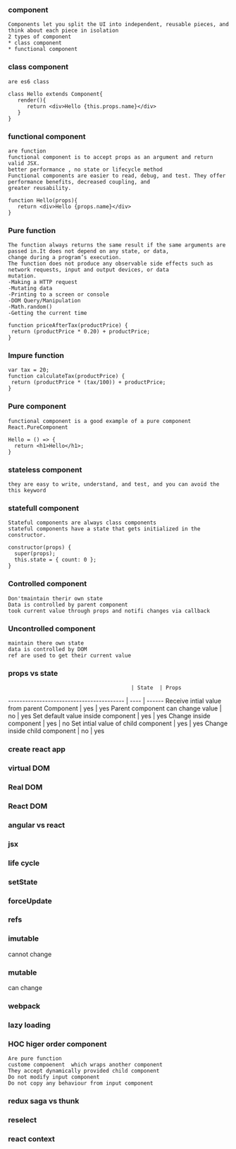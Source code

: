 ### component
    Components let you split the UI into independent, reusable pieces, and think about each piece in isolation
    2 types of component
    * class component
    * functional component

### class component
    are es6 class
```
class Hello extends Component{
   render(){
      return <div>Hello {this.props.name}</div>
   }
}
```
### functional component
    are function
    functional component is to accept props as an argument and return valid JSX.
    better performance , no state or lifecycle method
    Functional components are easier to read, debug, and test. They offer performance benefits, decreased coupling, and
    greater reusability.

```
function Hello(props){
   return <div>Hello {props.name}</div>
}
```

### Pure function
    The function always returns the same result if the same arguments are passed in.It does not depend on any state, or data,
    change during a program’s execution.
    The function does not produce any observable side effects such as network requests, input and output devices, or data 
    mutation.
    -Making a HTTP request
    -Mutating data
    -Printing to a screen or console
    -DOM Query/Manipulation
    -Math.random()
    -Getting the current time

```
function priceAfterTax(productPrice) {
 return (productPrice * 0.20) + productPrice;
}
```
### Impure function

```
var tax = 20;
function calculateTax(productPrice) {
 return (productPrice * (tax/100)) + productPrice; 
}
```

### Pure component
    functional component is a good example of a pure component
    React.PureComponent
```
Hello = () => {
  return <h1>Hello</h1>;
}
```
### stateless component
    they are easy to write, understand, and test, and you can avoid the this keyword

### statefull component
    Stateful components are always class components
    stateful components have a state that gets initialized in the constructor.
```
constructor(props) {
  super(props);
  this.state = { count: 0 };
}
```

### Controlled component
    Don'tmaintain therir own state
    Data is controlled by parent component
    took current value through props and notifi changes via callback

### Uncontrolled component
    maintain there own state
    data is controlled by DOM
    ref are used to get their current value

### props vs state
                                           | State  | Props
-----------------------------------------  | ----   | ------
Receive intial value from parent Component | yes    |   yes
Parent component can change value          | no     |   yes
Set default value inside component         | yes    |   yes
Change inside component                    | yes    |   no
Set intial value of child component        | yes    |   yes
Change inside child component              | no     |   yes

### create react app

### virtual DOM

### Real DOM

### React DOM

### angular vs react

### jsx

### life cycle

### setState

### forceUpdate

### refs

### imutable 

cannot change

### mutable 

can change

### webpack

### lazy loading

### HOC higer order component
    Are pure function
    custome compoenent  which wraps another component
    They accept dynamically provided child component
    Do not modify input component
    Do not copy any behaviour from input component

### redux saga vs thunk

### reselect

### react context